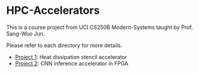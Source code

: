 # HPC-Accelerators

This is a course project from UCI CS250B Modern-Systems taught by Prof. Sang-Woo Jun.

Please refer to each directory for more details.

- [Project 1](https://github.com/fchsieh/HPC-Accelerators/tree/main/Project%201): Heat dissipation stencil accelerator
- [Project 2](https://github.com/fchsieh/HPC-Accelerators/tree/main/Project%202): CNN inference accelerator in FPGA
